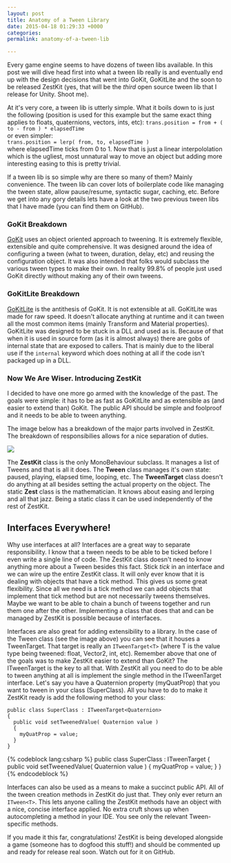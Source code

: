 ```yaml
---
layout: post
title: Anatomy of a Tween Library
date: 2015-04-18 01:29:33 +0000
categories: 
permalink: anatomy-of-a-tween-lib

---
```

Every game engine seems to have dozens of tween libs available. In this post we will dive head first into what a tween lib really is and eventually end up with the design decisions that went into GoKit, GoKitLite and the soon to be released ZestKit (yes, that will be the _third_ open source tween lib that I release for Unity. Shoot me).

<!-- more -->

At it's very core, a tween lib is utterly simple. What it boils down to is just the following (position is used for this example but the same exact thing applies to floats, quaternions, vectors, ints, etc): `trans.position = from + ( to - from ) * elapsedTime`  
or even simpler:  
`trans.position = lerp( from, to, elapsedTime )`  
where elapsedTime ticks from 0 to 1. Now that is just a linear interpololation which is the ugliest, most unnatural way to move an object but adding more interesting easing to this is pretty trivial.

If a tween lib is so simple why are there so many of them? Mainly convenience. The tween lib can cover lots of boilerplate code like managing the tween state, allow pause/resume, syntactic sugar, caching, etc. Before we get into any gory details lets have a look at the two previous tween libs that I have made (you can find them on GitHub).

### GoKit Breakdown

[GoKit](https://github.com/prime31/GoKit) uses an object oriented approach to tweening. It is extremely flexible, extensible and quite comprehensive. It was designed around the idea of configuring a tween (what to tween, duration, delay, etc) and reusing the configuration object. It was also intended that folks would subclass the various tween types to make their own. In reality 99.8% of people just used GoKit directly without making any of their own tweens.

### GoKitLite Breakdown

[GoKitLite](https://github.com/prime31/GoKitLite) is the antithesis of GoKit. It is not extensible at all. GoKitLite was made for raw speed. It doesn't allocate anything at runtime and it can tween all the most common items (mainly Transform and Material properties). GoKitLite was designed to be stuck in a DLL and used as is. Because of that when it is used in source form (as it is almost always) there are gobs of internal state that are exposed to callers. That is mainly due to the liberal use if the `internal` keyword which does nothing at all if the code isn't packaged up in a DLL.

### Now We Are Wiser. Introducing ZestKit

I decided to have one more go armed with the knowledge of the past. The goals were simple: it has to be as fast as GoKitLite and as extensible as (and easier to extend than) GoKit. The public API should be simple and foolproof and it needs to be able to tween anything.

The image below has a breakdown of the major parts involved in ZestKit. The breakdown of responsibilies allows for a nice separation of duties.

![](/images/posts/tweenLib/ZestKit.png)

The **ZestKit** class is the only MonoBehaviour subclass. It manages a list of Tweens and that is all it does. The **Tween** class manages it's own state: paused, playing, elapsed time, looping, etc. The **TweenTarget** class doesn't do anything at all besides setting the actual property on the object. The static **Zest** class is the mathematician. It knows about easing and lerping and all that jazz. Being a static class it can be used independently of the rest of ZestKit.

## Interfaces Everywhere!

Why use interfaces at all? Interfaces are a great way to separate responsibility. I know that a tween needs to be able to be ticked before I even write a single line of code. The ZestKit class doesn't need to know anything more about a Tween besides this fact. Stick _tick_ in an interface and we can wire up the entire ZestKit class. It will only ever know that it is dealing with objects that have a tick method. This gives us some great flexibility. Since all we need is a tick method we can add objects that implement that tick method but are not necessarily tweens themselves. Maybe we want to be able to chain a bunch of tweens together and run them one after the other. Implementing a class that does that and can be managed by ZestKit is possible because of interfaces.

Interfaces are also great for adding extensibility to a library. In the case of the Tween class (see the image above) you can see that it houses a TweenTarget. That target is really an `ITweenTarget<T>` (where T is the value type being tweened: float, Vector2, int, etc). Remember above that one of the goals was to make ZestKit easier to extend than GoKit? The ITweenTarget is the key to all that. With ZestKit all you need to do to be able to tween anything at all is implement the single method in the ITweenTarget interface. Let's say you have a Quaternion property (myQuatProp) that you want to tween in your class (SuperClass). All you have to do to make it ZestKit ready is add the following method to your class:

    public class SuperClass : ITweenTarget<Quaternion>
    {
      public void setTweenedValue( Quaternion value )
      {
      	myQuatProp = value;
      }
    }

{% codeblock lang:csharp %}
public class SuperClass : ITweenTarget<Quaternion>
{
public void setTweenedValue( Quaternion value )
{
myQuatProp = value;
}
}
{% endcodeblock %}

Interfaces can also be used as a means to make a succinct public API. All of the tween creation methods in ZestKit do just that. They only ever return an `ITween<T>`. This lets anyone calling the ZestKit methods have an object with a nice, concise interface applied. No extra cruft shows up when autocompleting a method in your IDE. You see only the relevant Tween-specific methods.

If you made it this far, congratulations! ZestKit is being developed alongside a game (someone has to dogfood this stuff!) and should be commented up and ready for release real soon. Watch out for it on GitHub.